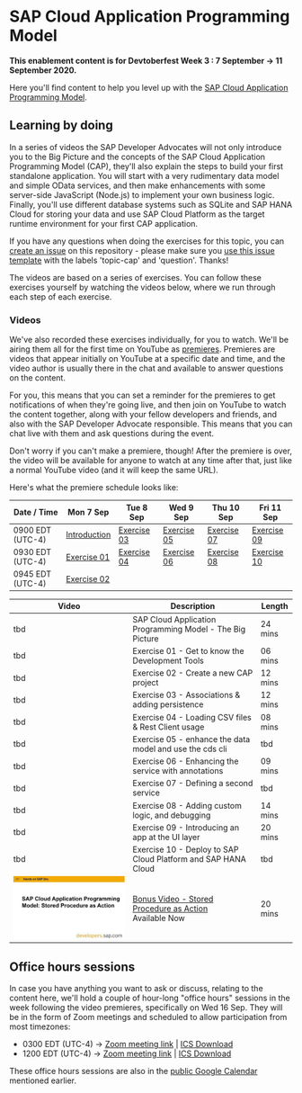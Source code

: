 # SAP Cloud Application Programming Model

**This enablement content is for Devtoberfest Week 3 : 7 September → 11 September 2020.**

Here you'll find content to help you level up with the [SAP Cloud Application Programming Model](https://cap.cloud.sap).

## Learning by doing

In a series of videos the SAP Developer Advocates will not only introduce you to the Big Picture and the concepts of the SAP Cloud Application Programming Model (CAP), they'll also explain the steps to build your first standalone application. You will start with a very rudimentary data model and simple OData services, and then make enhancements with some server-side JavaScript (Node.js) to implement your own business logic. Finally, you'll use different database systems such as SQLite and SAP HANA Cloud for storing your data and use SAP Cloud Platform as the target runtime environment for your first CAP application. 

If you have any questions when doing the exercises for this topic, you can [create an issue](https://github.com/SAP-samples/sap-devtoberfest-2020/issues/new?assignees=&labels=question%2C+topic-cap&template=exercise-question.md&title=Summarize+your+question+here) on this repository - please make sure you [use this issue template](https://github.com/SAP-samples/sap-devtoberfest-2020/issues/new?assignees=&labels=question%2C+topic-cap&template=exercise-question.md&title=Summarize+your+question+here) with the labels 'topic-cap' and 'question'. Thanks!

The videos are based on a series of exercises. You can follow these exercises yourself by watching the videos below, where we run through each step of each exercise. 

### Videos

We've also recorded these exercises individually, for you to watch. We'll be airing them all for the first time on YouTube as [premieres](https://support.google.com/youtube/answer/9080341). Premieres are videos that appear initially on YouTube at a specific date and time, and the video author is usually there in the chat and available to answer questions on the content. 

For you, this means that you can set a reminder for the premieres to get notifications of when they're going live, and then join on YouTube to watch the content together, along with your fellow developers and friends, and also with the SAP Developer Advocate responsible. This means that you can chat live with them and ask questions during the event.

Don't worry if you can't make a premiere, though! After the premiere is over, the video will be available for anyone to watch at any time after that, just like a normal YouTube video (and it will keep the same URL). 

Here's what the premiere schedule looks like:

| Date / Time | Mon 7 Sep | Tue 8 Sep | Wed 9 Sep | Thu 10 Sep | Fri 11 Sep |
| - | - | - | - | - | - |
| 0900 EDT (UTC-4) | [Introduction]() | [Exercise 03]() | [Exercise 05]() | [Exercise 07]() | [Exercise 09]() |
| 0930 EDT (UTC-4) | [Exercise 01]() | [Exercise 04]() | [Exercise 06]() | [Exercise 08]() | [Exercise 10]() |
| 0945 EDT (UTC-4) | [Exercise 02]() |  |  |  |  |


| Video     | Description                                                        | Length  |
| --------- | ------------------------------------------------------------------ | ------- |
| tbd | SAP Cloud Application Programming Model - The Big Picture          | 24 mins     |
| tbd | Exercise 01 - Get to know the Development Tools                    | 06 mins     |
| tbd | Exercise 02 - Create a new CAP project                             | 12 mins     |
| tbd | Exercise 03 - Associations & adding persistence                    | 12 mins     |
| tbd | Exercise 04 - Loading CSV files & Rest Client usage                | 08 mins     |
| tbd | Exercise 05 - enhance the data model and use the cds cli           | tbd     |
| tbd | Exercise 06 - Enhancing the service with annotations               | 09 mins     |
| tbd | Exercise 07 - Defining a second service                            | tbd     |
| tbd | Exercise 08 - Adding custom logic, and debugging                   | 14 mins     |
| tbd | Exercise 09 - Introducing an app at the UI layer                   | 20 mins     |
| tbd | Exercise 10 - Deploy to SAP Cloud Platform and SAP HANA Cloud      | tbd     |
| [![Bonus Video](thumbnail-bonus.jpg)](https://www.youtube.com/watch?v=wdfJ4ZP4aQs)  | [Bonus Video - Stored Procedure as Action](https://www.youtube.com/watch?v=wdfJ4ZP4aQs) <br>Available Now      | 20 mins     |

## Office hours sessions

In case you have anything you want to ask or discuss, relating to the content here, we'll hold a couple of hour-long "office hours" sessions in the week following the video premieres, specifically on Wed 16 Sep. They will be in the form of Zoom meetings and scheduled to allow participation from most timezones:

- 0300 EDT (UTC-4) → [Zoom meeting link](https://sap-se.zoom.com/j/92815359419) | [ICS Download](https://sap-samples.github.io/sap-devtoberfest-2020/cal/cap_office_hours1.ics)
- 1200 EDT (UTC-4) → [Zoom meeting link](https://sap-se.zoom.us/j/94809437003) | [ICS Download](https://sap-samples.github.io/sap-devtoberfest-2020/cal/cap_office_hours2.ics)

These office hours sessions are also in the [public Google Calendar](https://calendar.google.com/calendar?cid=Ym1ibGJucHFkOHMwcWZoYnZnMjJqazE3OWdAZ3JvdXAuY2FsZW5kYXIuZ29vZ2xlLmNvbQ) mentioned earlier.
